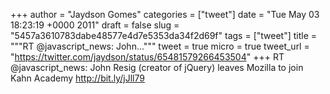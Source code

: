 
+++
author = "Jaydson Gomes"
categories = ["tweet"]
date = "Tue May 03 18:23:19 +0000 2011"
draft = false
slug = "5457a3610783dabe48577e4d7e5353da34f2d69f"
tags = ["tweet"]
title = """RT @javascript_news: John..."""
tweet = true
micro = true
tweet_url = "https://twitter.com/jaydson/status/65481579266453504"
+++
RT @javascript_news: John Resig (creator of jQuery) leaves Mozilla to join Kahn Academy http://bit.ly/jJll79
